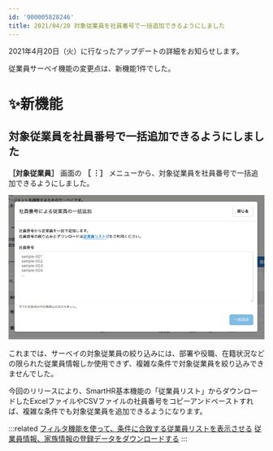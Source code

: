 ```yaml
---
id: '900005828246'
title: 2021/04/20 対象従業員を社員番号で一括追加できるようにしました
---
```

2021年4月20日（火）に行なったアップデートの詳細をお知らせします。

従業員サーベイ機能の変更点は、新機能1件でした。

# ✨新機能

## 対象従業員を社員番号で一括追加できるようにしました

 **［対象従業員］** 画面の **［**  **︙］** メニューから、対象従業員を社員番号で一括追加できるようにしました。

![](./survey_01.png)

これまでは、サーベイの対象従業員の絞り込みには、部署や役職、在籍状況などの限られた従業員情報しか使用できず、複雑な条件で対象従業員を絞り込みできませんでした。

今回のリリースにより、SmartHR基本機能の「従業員リスト」からダウンロードしたExcelファイルやCSVファイルの社員番号をコピーアンドペーストすれば、複雑な条件でも対象従業員を追加できるようになります。

:::related
[フィルタ機能を使って、条件に合致する従業員リストを表示させる](https://knowledge.smarthr.jp/hc/ja/articles/360040965373)
[従業員情報、家族情報の登録データをダウンロードする](https://knowledge.smarthr.jp/hc/ja/articles/360026106394)
:::
